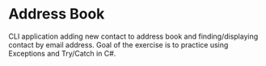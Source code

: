 # Address Book

CLI application adding new contact to address book and finding/displaying contact by email address. Goal of the exercise is to practice using Exceptions and Try/Catch in C#.